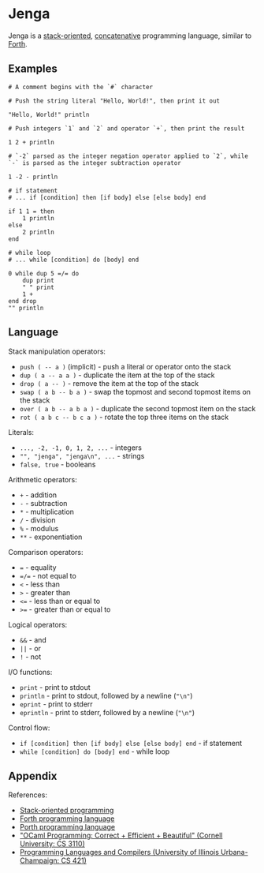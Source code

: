 # Jenga

Jenga is a [stack-oriented](https://en.wikipedia.org/wiki/Stack-oriented_programming), [concatenative](https://en.wikipedia.org/wiki/Concatenative_programming_language) programming language, similar to [Forth](https://en.wikipedia.org/wiki/Forth_(programming_language)).

## Examples

```
# A comment begins with the `#` character

# Push the string literal "Hello, World!", then print it out

"Hello, World!" println

# Push integers `1` and `2` and operator `+`, then print the result

1 2 + println

# `-2` parsed as the integer negation operator applied to `2`, while `-` is parsed as the integer subtraction operator

1 -2 - println

# if statement
# ... if [condition] then [if body] else [else body] end

if 1 1 = then
    1 println
else
    2 println
end

# while loop
# ... while [condition] do [body] end

0 while dup 5 =/= do
    dup print
    " " print
    1 +
end drop
"" println
```

## Language

Stack manipulation operators:
- `push ( -- a )` (implicit) - push a literal or operator onto the stack
- `dup ( a -- a a )` - duplicate the item at the top of the stack
- `drop ( a -- )` - remove the item at the top of the stack
- `swap ( a b -- b a )` - swap the topmost and second topmost items on the stack
- `over ( a b -- a b a )` - duplicate the second topmost item on the stack
- `rot ( a b c -- b c a )` - rotate the top three items on the stack

Literals:
- `..., -2, -1, 0, 1, 2, ...` - integers
- `"", "jenga", "jenga\n", ...` - strings
- `false, true` - booleans

Arithmetic operators:
- `+` - addition
- `-` - subtraction
- `*` - multiplication
- `/` - division
- `%` - modulus
- `**` - exponentiation

Comparison operators:
- `=` - equality
- `=/=` - not equal to
- `<` - less than
- `>` - greater than
- `<=` - less than or equal to
- `>=` - greater than or equal to

Logical operators:
- `&&` - and
- `||` - or
- `!` - not

I/O functions:
- `print` - print to stdout
- `println` - print to stdout, followed by a newline (`"\n"`)
- `eprint` - print to stderr
- `eprintln` - print to stderr, followed by a newline (`"\n"`)

Control flow:
- `if [condition] then [if body] else [else body] end` - if statement
- `while [condition] do [body] end` - while loop

## Appendix

References:
- [Stack-oriented programming](https://en.wikipedia.org/wiki/Stack-oriented_programming)
- [Forth programming language](https://en.wikipedia.org/wiki/Forth_(programming_language))
- [Porth programming language](https://gitlab.com/tsoding/porth)
- ["OCaml Programming: Correct + Efficient + Beautiful" (Cornell University: CS 3110)](https://github.com/cs3110/textbook)
- [Programming Languages and Compilers (University of Illinois Urbana-Champaign: CS 421)](https://courses.engr.illinois.edu/cs421/fa2022/)

